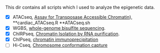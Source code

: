 This dir contains all scripts which I used to analyze the epigenetic data.

- [x] ATACseq, [Assay for Transposase Accessible Chromatin](https://en.wikipedia.org/wiki/ATAC-seq)), 
      **cardiac_ATACseq.R
      **ATACseq.sh
- [x] WGBS, [whole-genome bisulfite sequencing](https://en.wikipedia.org/wiki/Bisulfite_sequencing).
- [x] ChIRPseq, [Chromatin Isolation by RNA purification](https://en.wikipedia.org/wiki/ChiRP-Seq).
- [x] ChIPseq, [chromatin immunoprecipitation](https://en.wikipedia.org/wiki/ChIP-sequencing)
- [ ] Hi-Cseq, [Chromosome conformation capture](https://en.wikipedia.org/wiki/Chromosome_conformation_capture)